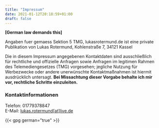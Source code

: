 ```yaml
---
title: "Impressum"
date: 2021-01-12T20:18:59+01:00
draft: false
---
```


__[German law demands this]__

Angaben fuer gemaess Sektion 5 TMG, lukasrotermund.de ist eine private
Publikation von Lukas Rotermund, Kohlenstraße 7, 34121 Kassel

Die in diesem Impressum angegebenen Kontaktdaten sind ausschließlich für
rechtliche und offizielle Anfragen sowie Anfragen im legitimen Rahmen des
Telemediengesetzes (TMG) vorgesehen; jegliche Nutzung für Werbezwecke oder
andere unerwünschte Kontaktmaßnahmen ist hiermit ausdrücklich untersagt.
**Bei Missachtung dieser Vorgabe behalte ich mir vor, rechtliche Schritte
einzuleiten.**

### Kontaktinformationen
Telefon: 01779378847\
E-Mail: [lukas.rotermund[at]live.de](mailto:lukas.rotermund@live.de)

{{< gpg german="true" >}}
